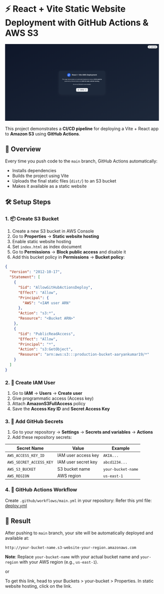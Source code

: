 # ⚡️ React + Vite Static Website Deployment with GitHub Actions & AWS S3

<img src="https://github.com/aaryankumar19/devops-project/blob/main/images/image2.png">

This project demonstrates a **CI/CD pipeline** for deploying a Vite + React app to **Amazon S3** using **GitHub Actions**.

## 📌 Overview

Every time you push code to the `main` branch, GitHub Actions automatically:
- Installs dependencies
- Builds the project using Vite
- Uploads the final static files (`dist/`) to an S3 bucket
- Makes it available as a static website

## 🛠️ Setup Steps

### 1. 📦 Create S3 Bucket
1. Create a new S3 bucket in AWS Console
2. Go to **Properties** → **Static website hosting**
3. Enable static website hosting
4. Set `index.html` as index document
5. Go to **Permissions** → **Block public access** and disable it
6. Add this bucket policy in **Permissions** → **Bucket policy**:

```json
{
  "Version": "2012-10-17",
  "Statement": [
    {
      "Sid": "AllowGitHubActionsDeploy",
      "Effect": "Allow",
      "Principal": {
        "AWS": "<IAM user ARN"
      },
      "Action": "s3:*",
      "Resource": "<Bucket ARN>"
    },
    {
      "Sid": "PublicReadAccess",
      "Effect": "Allow",
      "Principal": "*",
      "Action": "s3:GetObject",
      "Resource": "arn:aws:s3:::production-bucket-aaryankumar19/*"
    }
  ]
}

```

### 2. 🔐 Create IAM User
1. Go to **IAM** → **Users** → **Create user**
2. Give programmatic access (Access key)
3. Attach **AmazonS3FullAccess** policy
4. Save the **Access Key ID** and **Secret Access Key**

### 3. 🧪 Add GitHub Secrets
1. Go to your repository → **Settings** → **Secrets and variables** → **Actions**
2. Add these repository secrets:

| Secret Name | Value | Example |
|-------------|-------|---------|
| `AWS_ACCESS_KEY_ID` | IAM user access key | `AKIA...` |
| `AWS_SECRET_ACCESS_KEY` | IAM user secret key | `abcd1234...` |
| `AWS_S3_BUCKET` | S3 bucket name | `your-bucket-name` |
| `AWS_REGION` | AWS region | `us-east-1` |

### 4. 🧬 GitHub Actions Workflow
Create `.github/workflows/main.yml` in your repository:
Refer this yml file: [deploy.yml](/.github/workflows/deploy.yml)

## 🚀 Result
After pushing to `main` branch, your site will be automatically deployed and available at:
```
http://your-bucket-name.s3-website-your-region.amazonaws.com
```
**Note**: Replace `your-bucket-name` with your actual bucket name and `your-region` with your AWS region (e.g., `us-east-1`).

or

To get this link, head to your Buckets > your-bucket > Properties.
In static website hosting, click on the link.
